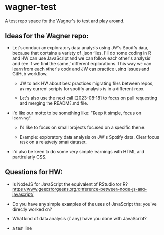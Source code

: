 # wagner-test

A test repo space for the Wagner's to test and play around.

## Ideas for the Wagner repo:

-   Let's conduct an exploratory data analysis using JW's Spotify data, because that contains a variety of .json files. I'll do some coding in R and HW can use JavaScript and we can follow each other's analysis' and see if we find the same / different explorations. This way we can learn from each other's code and JW can practice using Issues and GitHub workflow.

    -   JW to ask HW about best practices migrating files between repos, as my current scripts for spotify analysis is in a different repo.

    -   Let's also use the next call [2023-08-18] to focus on pull requesting and merging the README.md file.

-   I'd like our motto to be something like: "Keep it simple, focus on learning".

    -   I'd like to focus on small projects focused on a specific theme.

    -   Example: exploratory data analysis on JW's Spotify data. Clear focus task on a relatively small dataset.

-   I'd also be keen to do some very simple learnings with HTML and particularly CSS.

## Questions for HW:

-   Is NodeJS for JavaScript the equivalent of RStudio for R?
    https://www.geeksforgeeks.org/difference-between-node-js-and-javascript/ 

-   Do you have any simple examples of the uses of JavaScript that you've directly worked on?

-   What kind of data analysis (if any) have you done with JavaScript?
-   a test line
  
